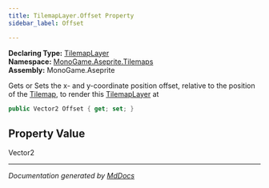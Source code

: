 ```yaml
---
title: TilemapLayer.Offset Property
sidebar_label: Offset

---
```


**Declaring Type:** [TilemapLayer](../)  
**Namespace:** [MonoGame.Aseprite.Tilemaps](../../)  
**Assembly:** MonoGame.Aseprite

Gets or Sets the x\- and y\-coordinate position offset, relative to the position of the [Tilemap](../../Tilemap/), to render this [TilemapLayer](../) at 

```csharp
public Vector2 Offset { get; set; }
```

## Property Value

Vector2

___

*Documentation generated by [MdDocs](https://github.com/ap0llo/mddocs)*
